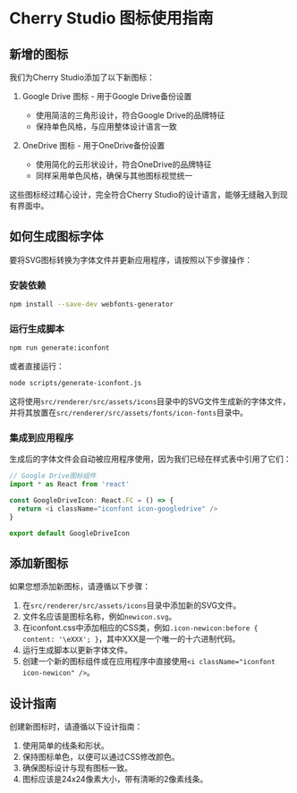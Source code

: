 # Cherry Studio 图标使用指南

## 新增的图标

我们为Cherry Studio添加了以下新图标：

1. Google Drive 图标 - 用于Google Drive备份设置
   - 使用简洁的三角形设计，符合Google Drive的品牌特征
   - 保持单色风格，与应用整体设计语言一致

2. OneDrive 图标 - 用于OneDrive备份设置
   - 使用简化的云形状设计，符合OneDrive的品牌特征
   - 同样采用单色风格，确保与其他图标视觉统一

这些图标经过精心设计，完全符合Cherry Studio的设计语言，能够无缝融入到现有界面中。

## 如何生成图标字体

要将SVG图标转换为字体文件并更新应用程序，请按照以下步骤操作：

### 安装依赖

```bash
npm install --save-dev webfonts-generator
```

### 运行生成脚本

```bash
npm run generate:iconfont
```

或者直接运行：

```bash
node scripts/generate-iconfont.js
```

这将使用`src/renderer/src/assets/icons`目录中的SVG文件生成新的字体文件，并将其放置在`src/renderer/src/assets/fonts/icon-fonts`目录中。

### 集成到应用程序

生成后的字体文件会自动被应用程序使用，因为我们已经在样式表中引用了它们：

```typescript
// Google Drive图标组件
import * as React from 'react'

const GoogleDriveIcon: React.FC = () => {
  return <i className="iconfont icon-googledrive" />
}

export default GoogleDriveIcon
```

## 添加新图标

如果您想添加新图标，请遵循以下步骤：

1. 在`src/renderer/src/assets/icons`目录中添加新的SVG文件。
2. 文件名应该是图标名称，例如`newicon.svg`。
3. 在iconfont.css中添加相应的CSS类，例如`.icon-newicon:before { content: '\eXXX'; }`，其中XXX是一个唯一的十六进制代码。
4. 运行生成脚本以更新字体文件。
5. 创建一个新的图标组件或在应用程序中直接使用`<i className="iconfont icon-newicon" />`。

## 设计指南

创建新图标时，请遵循以下设计指南：

1. 使用简单的线条和形状。
2. 保持图标单色，以便可以通过CSS修改颜色。
3. 确保图标设计与现有图标一致。
4. 图标应该是24x24像素大小，带有清晰的2像素线条。 